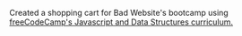 Created a shopping cart for Bad Website's bootcamp using [freeCodeCamp's Javascript and Data Structures curriculum.](https://www.freecodecamp.org/learn/javascript-algorithms-and-data-structures-v8/learn-basic-oop-by-building-a-shopping-cart/step-1)
